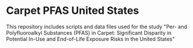 # Carpet PFAS United States
This repository includes scripts and data files used for the study "Per- and Polyfluoroalkyl Substances (PFAS) in Carpet: Significant Disparity in Potential In-Use and End-of-Life Exposure Risks in the United States"
